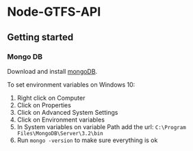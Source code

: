 # Node-GTFS-API
## Getting started

### Mongo DB
Download and install [mongoDB](https://www.mongodb.com/download-center?jmp=nav#community).

To set environment variables on Windows 10:               
1. Right click on Computer                 
2. Click on Properties                 
3. Click on Advanced System Settings              
4. Click on Environment variables                
5. In System variables on variable Path add the url: `C:\Program Files\MongoDB\Server\3.2\bin`               
6. Run `mongo -version` to make sure everything is ok             
